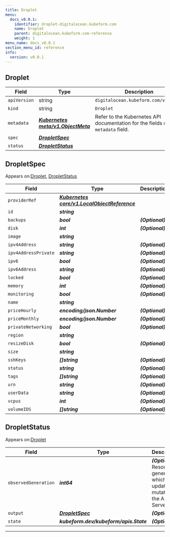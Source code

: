 ```yaml
---
title: Droplet
menu:
  docs_v0.0.1:
    identifier: droplet-digitalocean.kubeform.com
    name: Droplet
    parent: digitalocean.kubeform.com-reference
    weight: 1
menu_name: docs_v0.0.1
section_menu_id: reference
info:
  version: v0.0.1
---
```


## Droplet
| Field | Type | Description |
| ------ | ----- | ----------- |
| `apiVersion` | string | `digitalocean.kubeform.com/v1alpha1` |
|    `kind` | string | `Droplet` |
| `metadata` | ***[Kubernetes meta/v1.ObjectMeta](https://kubernetes.io/docs/reference/generated/kubernetes-api/v1.13/#objectmeta-v1-meta)***|Refer to the Kubernetes API documentation for the fields of the `metadata` field.|
| `spec` | ***[DropletSpec](#dropletspec)***||
| `status` | ***[DropletStatus](#dropletstatus)***||
## DropletSpec

Appears on:[Droplet](#droplet), [DropletStatus](#dropletstatus)

| Field | Type | Description |
| ------ | ----- | ----------- |
| `providerRef` | ***[Kubernetes core/v1.LocalObjectReference](https://kubernetes.io/docs/reference/generated/kubernetes-api/v1.13/#localobjectreference-v1-core)***||
| `id` | ***string***||
| `backups` | ***bool***| ***(Optional)*** |
| `disk` | ***int***| ***(Optional)*** |
| `image` | ***string***||
| `ipv4Address` | ***string***| ***(Optional)*** |
| `ipv4AddressPrivate` | ***string***| ***(Optional)*** |
| `ipv6` | ***bool***| ***(Optional)*** |
| `ipv6Address` | ***string***| ***(Optional)*** |
| `locked` | ***bool***| ***(Optional)*** |
| `memory` | ***int***| ***(Optional)*** |
| `monitoring` | ***bool***| ***(Optional)*** |
| `name` | ***string***||
| `priceHourly` | ***encoding/json.Number***| ***(Optional)*** |
| `priceMonthly` | ***encoding/json.Number***| ***(Optional)*** |
| `privateNetworking` | ***bool***| ***(Optional)*** |
| `region` | ***string***||
| `resizeDisk` | ***bool***| ***(Optional)*** |
| `size` | ***string***||
| `sshKeys` | ***[]string***| ***(Optional)*** |
| `status` | ***string***| ***(Optional)*** |
| `tags` | ***[]string***| ***(Optional)*** |
| `urn` | ***string***| ***(Optional)*** |
| `userData` | ***string***| ***(Optional)*** |
| `vcpus` | ***int***| ***(Optional)*** |
| `volumeIDS` | ***[]string***| ***(Optional)*** |
## DropletStatus

Appears on:[Droplet](#droplet)

| Field | Type | Description |
| ------ | ----- | ----------- |
| `observedGeneration` | ***int64***| ***(Optional)*** Resource generation, which is updated on mutation by the API Server.|
| `output` | ***[DropletSpec](#dropletspec)***| ***(Optional)*** |
| `state` | ***kubeform.dev/kubeform/apis.State***| ***(Optional)*** |
---
